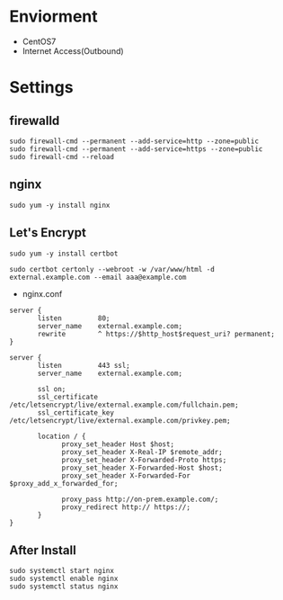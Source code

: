 
# Enviorment

* CentOS7
* Internet Access(Outbound)

# Settings

## firewalld

```
sudo firewall-cmd --permanent --add-service=http --zone=public
sudo firewall-cmd --permanent --add-service=https --zone=public
sudo firewall-cmd --reload
```

## nginx

`sudo yum -y install nginx`

## Let's Encrypt

`sudo yum -y install certbot`

```
sudo certbot certonly --webroot -w /var/www/html -d external.example.com --email aaa@example.com
```

* nginx.conf

```
server {
       listen         80;
       server_name    external.example.com;
       rewrite        ^ https://$http_host$request_uri? permanent;
}

server {
       listen         443 ssl;
       server_name    external.example.com;

       ssl on;
       ssl_certificate         /etc/letsencrypt/live/external.example.com/fullchain.pem;
       ssl_certificate_key     /etc/letsencrypt/live/external.example.com/privkey.pem;

       location / {
             proxy_set_header Host $host;
             proxy_set_header X-Real-IP $remote_addr;
             proxy_set_header X-Forwarded-Proto https;
             proxy_set_header X-Forwarded-Host $host;
             proxy_set_header X-Forwarded-For $proxy_add_x_forwarded_for;

             proxy_pass http://on-prem.example.com/;
             proxy_redirect http:// https://;
       }
}
```

## After Install

```
sudo systemctl start nginx
sudo systemctl enable nginx
sudo systemctl status nginx
```
